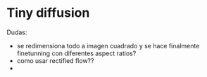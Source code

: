 # Tiny diffusion 

Dudas:

- se redimensiona todo a imagen cuadrado y se hace finalmente finetunning con diferentes aspect ratios?
- como usar rectified flow??
- 